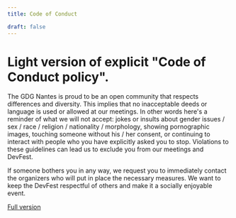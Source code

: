 ```yaml
---
title: Code of Conduct

draft: false
---
```


# Light version of explicit "Code of Conduct policy".

The GDG Nantes is proud to be an open community that respects differences and diversity. This implies that no inacceptable deeds or language is used or allowed at our meetings. In other words here's a reminder of what we will not accept: jokes or insults about gender issues / sex / race / religion / nationality / morphology, showing pornographic images, touching someone without his / her consent, or continuing  to interact with people who you have explicitly asked you to stop. Violations to these guidelines can lead us to exclude you from our meetings and DevFest.

If someone bothers you in any way, we request you to immediately contact the organizers who will put in place the necessary measures. We want to keep the DevFest respectful of others and make it a socially enjoyable event.

[Full version](https://meta.wikimedia.org/wiki/Don%27t_be_a_jerk)